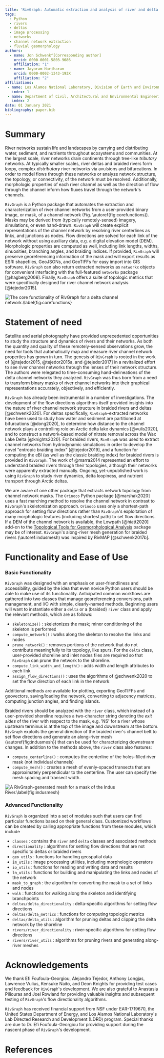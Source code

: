 ```yaml
---
title: 'RivGraph: Automatic extraction and analysis of river and delta channel network topology'
tags:
  - Python
  - rivers
  - deltas
  - image processing
  - networks
  - channel network extraction
  - fluvial geomorphology 
authors:
  - name: Jon Schwenk^[Corresponding author]
    orcid: 0000-0001-5803-9686
    affiliation: "1"
  - name: Jayaram Hariharan
    orcid: 0000-0002-1343-193X
    affiliation: "2"
affiliations:
 - name: Los Alamos National Laboratory, Division of Earth and Environmental Sciences
   index: 1
 - name: Department of Civil, Architectural and Environmental Engineering, The University of Texas at Austin
   index: 2
date: 01 January 2021
bibliography: paper.bib
---
```


# Summary
River networks sustain life and landscapes by carrying and distributing water, sediment, and nutrients throughout ecosystems and communities. At the largest scale, river networks drain continents through tree-like *tributary* networks. At typically smaller scales, river deltas and braided rivers form loopy, complex *distributary* river networks via avulsions and bifurcations. In order to model flows through these networks or analyze network structure, the topology, or connectivity, of the network must be resolved. Additionally, morphologic properties of each river channel as well as the direction of flow through the channel inform how fluxes travel through the network's channels.

`RivGraph` is a Python package that automates the extraction and characterization of river channel networks from a user-provided binary image, or mask, of a channel network (Fig. \autoref{fig:corefunctions}). Masks may be derived from (typically remotely-sensed) imagery, simulations, or even hand-drawn. `RivGraph` will create explicit representations of the channel network by resolving river centerlines as links, and junctions as nodes. Flow directions are solved for each link of the network without using auxiliary data, e.g. a digital elevation model (DEM). Morphologic properties are computed as well, including link lengths, widths, sinuosities, branching angles, and braiding indices. If provided, `RivGraph` will preserve georeferencing information of the mask and will export results as ESRI shapefiles, GeoJSONs, and GeoTIFFs for easy import into GIS software. `RivGraph` can also return extracted networks as `networkx` objects for convenient interfacing with the full-featured `networkx` package [@hagberg2008]. Finally, `RivGraph` offers a suite of topologic metrics that were specifically designed for river channel network analysis [@tejedor2015].

![The core functionality of RivGraph for a delta channel network.\label{fig:corefunctions}](https://github.com/jonschwenk/RivGraph/blob/master/examples/images/rivgraph_overview_white.jpg)

# Statement of need

Satellite and aerial photography have provided unprecedented opportunities to study the structure and dynamics of rivers and their networks. As both the quantity and quality of these remotely-sensed observations grow, the need for tools that automatically map and measure river channel network properties has grown in turn. The genesis of `RivGraph` is rooted in the work of [@tejedor2015, @tejedor2015a, and @tejedor2017] in a revitalized effort to see river channel networks through the lenses of their network structure. The authors were relegated to time-consuming hand-delineations of the delta channel networks they analyzed.  `RivGraph` was thus born from a need to transform binary masks of river channel networks into their graphical representations accurately, objectively, and efficiently. 

`RivGraph` has already been instrumental in a number of investigations. The development of the flow directions algorithms itself provided insights into the nature of river channel network structure in braided rivers and deltas [@schwenk2020]. For deltas specifically, `RivGraph`-extracted networks have been used to study how water and sediment are partitioned at bifurcations [@dong2020], to determine how distance to the channel network plays a controlling role on Arctic delta lake dynamics [@vulis2020], and to construct a network-based model of nitrate removal across the Wax Lake Delta [@knights2020]. For braided rivers, `RivGraph` was used to extract channel networks from hydrodynamic simulations in order to develop the novel "entropic braiding index" [@tejedor2019], and a function for computing the eBI (as well as the classic braiding index) for braided rivers is provided in `RivGraph`. The work of @marra2014 represented an effort to understand braided rivers through their topologies, although their networks were apparently extracted manually. Ongoing, yet-unpublished work is using `RivGraph` to study river dynamics, delta loopiness, and nutrient transport through Arctic deltas. 

We are aware of one other package that extracts network topology from channel network masks. The  `Orinoco` Python package [@marshak2020] uses a fast marching method to resolve the channel network in contrast to `RivGraph`'s skeletonization approach. `Orinoco` uses only a shortest-path approach for setting flow directions rather than `RivGraph`'s exploitation of many morphologic features (including shortest path) to set flow directions. If a DEM of the channel network is available, the Lowpath [@hiatt2020] add-on to the [Topological Tools for Geomorphological Analysis](https://github.com/tue-alga/ttga) package may be of interest. `RivGraph`'s along-river mesh generation for braided rivers (\autoref:indusmesh) was inspired by RivMAP [@schwenk2017b].

# Functionality and Ease of Use

### Basic Functionality

`RivGraph` was designed with an emphasis on user-friendliness and accessibility, guided by the idea that even novice Python users should be able to make use of its functionality. Anticipated common workflows are gathered into two classes that manage georeferencing conversions, path management, and I/O with simple, clearly-named methods. Beginning users will want to instantiate either a `delta` or a (braided) `river` class and apply the relevant methods, which are as follows:

- `skeletonize()` : skeletonizes the mask; minor conditioning of the skeleton is performed
- `compute_network()` : walks along the skeleton to resolve the links and nodes
- `prune_network()` : removes portions of the network that do not contribute meaningfully to its topology, like spurs. For the `delta` class, user-provided shoreline and inlet nodes files are required so that `RivGraph` can prune the network to the shoreline.
- `compute_link_width_and_length()` : adds width and length attributes to each link
- `assign_flow_directions()` : uses the algorithms of @schwenk2020 to set the flow direction of each link in the network

Additional methods are available for plotting, exporting GeoTIFFs and geovectors, saving/loading the network, converting to adjacency matrices, computing junction angles, and finding islands.

Braided rivers should be analyzed with the `river` class, which instead of a user-provided shoreline requires a two-character string denoting the *exit sides* of the river with respect to the mask, e.g. 'NS' for a river whose upstream terminus is at the top of the image and downstream at the bottom. `RivGraph` exploits the general direction of the braided river's channel belt to set flow directions and generate an along-river mesh (\autoref{fig:indusmesh}) that can be used for characterizing downstream changes. In addition to the methods above, the `river` class also features:

- `compute_centerline()` : computes the centerline of the holes-filled river mask (not individual channels)
- `compute_mesh()` : creates a mesh of evenly-spaced transects that are approximately perpendicular to the centerline. The user can specify the mesh spacing and transect width.

![A RivGraph-generated mesh for a mask of the Indus River.\label{fig:indusmesh}](https://github.com/jonschwenk/RivGraph/blob/master/examples/images/indus_mesh_paper.JPG)

### Advanced Functionality

`RivGraph` is organized into a set of modules such that users can find particular functions based on their general class. Customized workflows can be created by calling appropriate functions from these modules, which include

- `classes` : contains the `river` and `delta` classes and associated methods
- `directionality` : algorithms for setting flow directions that are not specific to deltas or braided rivers
- `geo_utils` : functions for handling geospatial data
- `im_utils` : image processing utilities, including morphologic operators
- `io_utils` : functions for reading and writing data and results
- `ln_utils` : functions for building and manipulating the links and nodes of the network
- `mask_to_graph` : the algorithm for converting the mask to a set of links and nodes
- `walk` : functions for walking along the skeleton and identifying branchpoints
- `deltas/delta_directionality` : delta-specific algorithms for setting flow directions
- `deltas/delta_metrics` : functions for computing topologic metrics
- `deltas/delta_utils` : algorithm for pruning deltas and clipping the delta network by the shoreline
- `rivers/river_directionality` : river-specific algorithms for setting flow directions
- `rivers/river_utils` : algorithms for pruning rivers and generating along-river meshes

# Acknowledgements

We thank Efi Foufoula-Georgiou, Alejandro Tejedor, Anthony Longjas, Lawrence Vulius, Kensuke Naito, and Deon Knights for providing test cases and feedback for `RivGraph`'s development. We are also grateful to Anastasia Piliouras and Joel Rowland for providing valuable insights and subsequent testing of `RivGraph`'s flow directionality algorithms. 

`RivGraph` has received financial support from NSF under EAR-1719670, the United States Department of Energy, and Los Alamos National Laboratory's Lab Directed Research and Development (LDRD) program. Special thanks are due to Dr. Efi Foufoula-Georgiou for providing support during the nascent phase of `RivGraph`'s development.

# References
